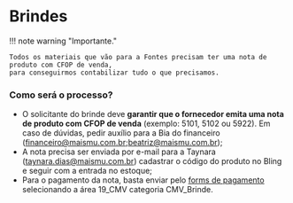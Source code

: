# Brindes

!!! note warning "Importante."

    Todos os materiais que vão para a Fontes precisam ter uma nota de produto com CFOP de venda,
    para conseguirmos contabilizar tudo o que precisamos.

### Como será o processo?

- O solicitante do brinde deve **garantir que o fornecedor emita uma nota de produto com CFOP de venda** (exemplo: 5101, 5102 ou 5922). Em caso de dúvidas, pedir auxílio para a Bia do financeiro (financeiro@maismu.com.br;beatriz@maismu.com.br);
- A nota precisa ser enviada por e-mail para a Taynara (taynara.dias@maismu.com.br) cadastrar o código do produto no Bling e seguir com a entrada no estoque;
- Para o pagamento da nota, basta enviar pelo [forms de pagamento](https://docs.google.com/forms/d/e/1FAIpQLSerzIlouy5DkisGHG8GG8hnIYg7KSi5jjxD2kX_8k0ctx7iVg/viewform) selecionando a área 19_CMV categoria CMV_Brinde.